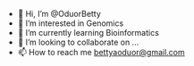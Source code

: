 - 👋 Hi, I’m @OduorBetty
- 👀 I’m interested in Genomics
- 🌱 I’m currently learning Bioinformatics
- 💞️ I’m looking to collaborate on ...
- 📫 How to reach me bettyaoduor@gmail.com

<!---
OduorBetty/OduorBetty is a ✨ special ✨ repository because its `README.md` (this file) appears on your GitHub profile.
You can click the Preview link to take a look at your changes.
--->
